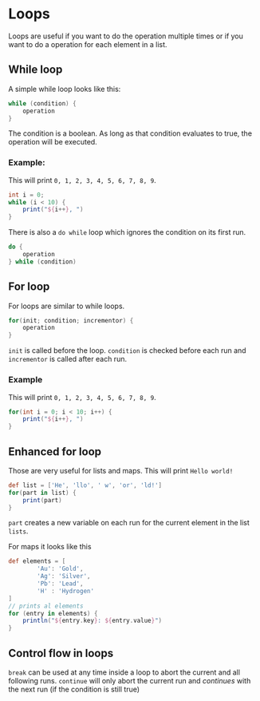 # Loops
Loops are useful if you want to do the operation multiple times or if you want to do a operation for each element in a list.

## While loop
A simple while loop looks like this:
````groovy
while (condition) {
    operation
}
````
The condition is a boolean. As long as that condition evaluates to true, the operation will be executed.
### Example:
This will print `0, 1, 2, 3, 4, 5, 6, 7, 8, 9`.
````groovy
int i = 0;
while (i < 10) {
    print("${i++}, ")
}
````

There is also a `do while` loop which ignores the condition on its first run.
````groovy
do {
    operation
} while (condition)
````

## For loop
For loops are similar to while loops.
````groovy
for(init; condition; incrementor) {
    operation
}
````
`init` is called before the loop. `condition` is checked before each run and `incrementor` is called after each run.

### Example
This will print `0, 1, 2, 3, 4, 5, 6, 7, 8, 9`.
````groovy
for(int i = 0; i < 10; i++) {
    print("${i++}, ")
}
````

## Enhanced for loop
Those are very useful for lists and maps.
This will print `Hello world!`
````groovy
def list = ['He', 'llo', ' w', 'or', 'ld!']
for(part in list) {
    print(part)
}
````
`part` creates a new variable on each run for the current element in the list `lists`.

For maps it looks like this
````groovy
def elements = [
        'Au': 'Gold',
        'Ag': 'Silver',
        'Pb': 'Lead',
        'H' : 'Hydrogen'
]
// prints al elements
for (entry in elements) {
    println("${entry.key}: ${entry.value}")
}
````

## Control flow in loops
`break` can be used at any time inside a loop to abort the current and all following runs.
`continue` will only abort the current run and *continues* with the next run (if the condition is still true)


